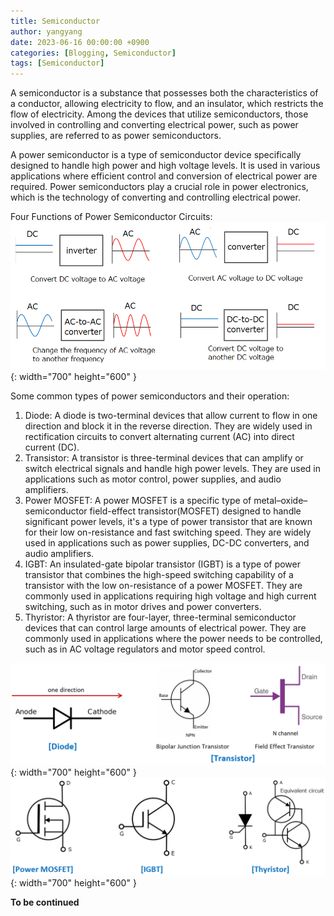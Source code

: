 ```yaml
---
title: Semiconductor
author: yangyang
date: 2023-06-16 00:00:00 +0900
categories: [Blogging, Semiconductor]
tags: [Semiconductor]
---
```


A semiconductor is a substance that possesses both the characteristics of a conductor, allowing electricity to flow, and an insulator, which restricts the flow of electricity. Among the devices that utilize semiconductors, those involved in controlling and converting electrical power, such as power supplies, are referred to as power semiconductors.

A power semiconductor is a type of semiconductor device specifically designed to handle high power and high voltage levels. It is used in various applications where efficient control and conversion of electrical power are required. Power semiconductors play a crucial role in power electronics, which is the technology of converting and controlling electrical power.

Four Functions of Power Semiconductor Circuits:
![img-description](/images/semi/ACDC.png){: width="700" height="600" }

Some common types of power semiconductors and their operation:
1. Diode: A diode is two-terminal devices that allow current to flow in one direction and block it in the reverse direction. They are widely used in rectification circuits to convert alternating current (AC) into direct current (DC).
2. Transistor: A transistor is three-terminal devices that can amplify or switch electrical signals and handle high power levels. They are used in applications such as motor control, power supplies, and audio amplifiers.
3. Power MOSFET: A power MOSFET is a specific type of metal–oxide–semiconductor field-effect transistor(MOSFET) designed to handle significant power levels, it's a type of power transistor that are known for their low on-resistance and fast switching speed. They are widely used in applications such as power supplies, DC-DC converters, and audio amplifiers.
4. IGBT: An insulated-gate bipolar transistor (IGBT) is a type of power transistor that combines the high-speed switching capability of a transistor with the low on-resistance of a power MOSFET. They are commonly used in applications requiring high voltage and high current switching, such as in motor drives and power converters.
5. Thyristor: A thyristor are four-layer, three-terminal semiconductor devices that can control large amounts of electrical power. They are commonly used in applications where the power needs to be controlled, such as in AC voltage regulators and motor speed control.

![img-description](/images/semi/semitypes1.png){: width="700" height="600" }
![img-description](/images/semi/semitypes2.png){: width="700" height="600" }

**To be continued**